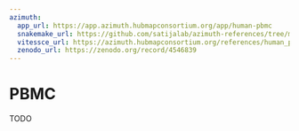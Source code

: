```yaml
---
azimuth:
  app_url: https://app.azimuth.hubmapconsortium.org/app/human-pbmc
  snakemake_url: https://github.com/satijalab/azimuth-references/tree/master/human_pbmc
  vitessce_url: https://azimuth.hubmapconsortium.org/references/human_pbmc
  zenodo_url: https://zenodo.org/record/4546839
---
```


# PBMC

TODO